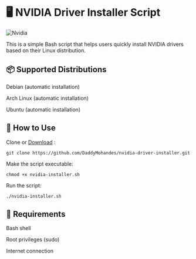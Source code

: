 # 🖥️ NVIDIA Driver Installer Script

![Nvidia](https://media1.giphy.com/media/v1.Y2lkPTc5MGI3NjExZ2VxeTBjY2hpbTVsZjJ4cGttYTl0N293YnRqeDZmczMyY3d1aWE0bSZlcD12MV9pbnRlcm5hbF9naWZfYnlfaWQmY3Q9cw/qGf2Ejax0Xep6kFzLZ/giphy.gif)

This is a simple Bash script that helps users quickly install NVIDIA drivers based on their Linux distribution.

## 📦 Supported Distributions

 Debian (automatic installation) 
 
 Arch Linux (automatic installation)
 
 Ubuntu (automatic installation)
 
## 🚀 How to Use

Clone or [Download](https://github.com/DaddyMohandes/nvidia-driver-installer/blob/main/nvidia-installer.sh) :
   
  
  ```git clone https://github.com/DaddyMohandes/nvidia-driver-installer.git```

Make the script executable:

 ```chmod +x nvidia-installer.sh```

    
 Run the script:
 
  ``` ./nvidia-installer.sh ```


## 🧠 Requirements

 Bash shell

Root privileges (sudo)

Internet connection

